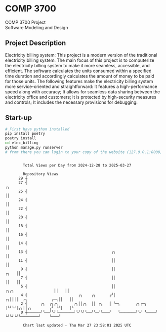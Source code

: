 # COMP 3700
COMP 3700 Project  
Software Modeling and Design
## Project Description
Electricity billing system: This project is a modern version of the traditional electricity billing system. The main focus of this project is to computerize the electricity billing system to make it more seamless, accessible, and efficient. The software calculates the units consumed within a specified time duration and accordingly calculates the amount of money to be paid for those units. The following features make the electricity billing system more service-oriented and straightforward: It features a high-performance speed along with accuracy; It allows for seamless data sharing between the electricity office and customers; It is protected by high-security measures and controls; It includes the necessary provisions for debugging.

## Start-up
```bash
# First have python installed
pip install poetry
poetry install
cd elec_billing
python manage.py runserver
# from there you can login to your copy of the website (127.0.0.1:8000), default creds are admin/admin
```

```

        Total Views per Day from 2024-12-28 to 2025-03-27

        Repository Views
      29 ┼
      27 ┤                                                                                       ╭╮
      25 ┤                                                                                       ││
      24 ┤                                                                                       ││
      22 ┤                                                                                       ││
      20 ┤                                                                                       ││
      18 ┤                                                                                       ││
      16 ┤                                                                                       ││
      14 ┤                                                                                       ││
      13 ┤                                      ╭╮                                               ││
      11 ┤                                      ││                                               ││
       9 ┤                                      ││                                          ╭╮   ││
       7 ┤                                      ││                                          ││   ││
       5 ┤                                      ││                    ╭╮╭╮                  ││   ││
       4 ┤                       ╭╮    ╭╮      ╭╯│                  ╭╮││││  ╭╮           ╭─╮││   ││
       2 ┤      ╭╮  ╭╮╭╮       ╭╮││╭╮  ││ ╭╮   │ ╰─╮       ╭╮╭─╮    │╰╯╰╯│╭╮││╭╮        ╭╯ ╰╯│   │╰
       0 ┼──────╯╰──╯╰╯╰───────╯╰╯╰╯╰──╯╰─╯╰───╯   ╰───────╯╰╯ ╰────╯    ╰╯╰╯╰╯╰────────╯    ╰───╯

        Chart last updated - Thu Mar 27 23:58:01 2025 UTC
        
```
